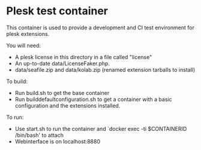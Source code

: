 # Plesk test container
This container is used to provide a development and CI test environment for plesk extensions.

You will need:
* A plesk license in this directory in a file called "license"
* An up-to-date data/LicenseFaker.php.
* data/seafile.zip and data/kolab.zip (renamed extension tarballs to install)

To build:
* Run build.sh to get the base container
* Run builddefaultconfiguration.sh to get a container with a basic configuration and the extensions installed.

To run:
* Use start.sh to run the container and `docker exec -ti $CONTAINERID /bin/bash' to attach
* Webinterface is on localhost:8880

